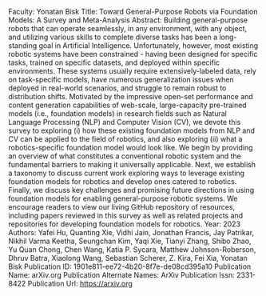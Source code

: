 Faculty: Yonatan Bisk
Title: Toward General-Purpose Robots via Foundation Models: A Survey and Meta-Analysis
Abstract: Building general-purpose robots that can operate seamlessly, in any environment, with any object, and utilizing various skills to complete diverse tasks has been a long-standing goal in Artificial Intelligence. Unfortunately, however, most existing robotic systems have been constrained - having been designed for specific tasks, trained on specific datasets, and deployed within specific environments. These systems usually require extensively-labeled data, rely on task-specific models, have numerous generalization issues when deployed in real-world scenarios, and struggle to remain robust to distribution shifts. Motivated by the impressive open-set performance and content generation capabilities of web-scale, large-capacity pre-trained models (i.e., foundation models) in research fields such as Natural Language Processing (NLP) and Computer Vision (CV), we devote this survey to exploring (i) how these existing foundation models from NLP and CV can be applied to the field of robotics, and also exploring (ii) what a robotics-specific foundation model would look like. We begin by providing an overview of what constitutes a conventional robotic system and the fundamental barriers to making it universally applicable. Next, we establish a taxonomy to discuss current work exploring ways to leverage existing foundation models for robotics and develop ones catered to robotics. Finally, we discuss key challenges and promising future directions in using foundation models for enabling general-purpose robotic systems. We encourage readers to view our living GitHub repository of resources, including papers reviewed in this survey as well as related projects and repositories for developing foundation models for robotics.
Year: 2023
Authors: Yafei Hu, Quanting Xie, Vidhi Jain, Jonathan Francis, Jay Patrikar, Nikhil Varma Keetha, Seungchan Kim, Yaqi Xie, Tianyi Zhang, Shibo Zhao, Yu Quan Chong, Chen Wang, Katia P. Sycara, Matthew Johnson-Roberson, Dhruv Batra, Xiaolong Wang, Sebastian Scherer, Z. Kira, Fei Xia, Yonatan Bisk
Publication ID: 1901e811-ee72-4b20-8f7e-de08cd395a10
Publication Name: arXiv.org
Publication Alternate Names: ArXiv
Publication Issn: 2331-8422
Publication Url: https://arxiv.org
